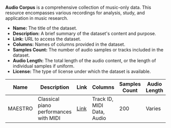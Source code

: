 **Audio Corpus** is a comprehensive collection of music-only data. This resource encompasses various recordings for analysis, study, and application in music research.

- **Name:** The title of the dataset.
- **Description:** A brief summary of the dataset's content and purpose.
- **Link:** URL to access the dataset.
- **Columns:** Names of columns provided in the dataset.
- **Samples Count:** The number of audio samples or tracks included in the dataset.
- **Audio Length:** The total length of the audio content, or the length of individual samples if uniform.
- **License:** The type of license under which the dataset is available.

| **Name** | **Description** | **Link** | **Columns** | **Samples Count** | **Audio Length** | **License** |
|----------|------------------|----------|--------------|-------------------|------------------|-------------|
| MAESTRO | Classical piano performances with MIDI | [Link](https://magenta.tensorflow.org/datasets/maestro) | Track ID, MIDI Data, Audio | 200 | Varies | [CC BY-NC-SA 4.0](https://creativecommons.org/licenses/by-nc-sa/4.0/) |
